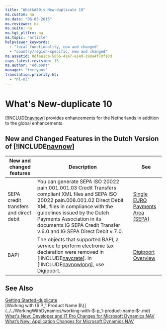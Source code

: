 ```yaml
---
title: "What&#39;s New-duplicate 10"
ms.custom: na
ms.date: "06-05-2016"
ms.reviewer: na
ms.suite: na
ms.tgt_pltfrm: na
ms.topic: "article"
helpviewer_keywords: 
  - "local functionality, new and changed"
  - "country/region-specific, new and changed"
ms.assetid: 0dfaa1ca-5856-41e7-a14d-198a4f70f10d
caps.latest.revision: 15
ms.author: "edupont"
manager: "terryaus"
translation.priority.ht: 
  - "nl-nl"
---
```

# What&#39;s New-duplicate 10
[!INCLUDE[navnow](../../ApplicationDesign/includes/navnow_md.md)] provides enhancements for the Netherlands in addition to the global enhancements.  
  
## New and Changed Features in the Dutch Version of [!INCLUDE[navnow](../../ApplicationDesign/includes/navnow_md.md)]  
  
|New and changed features|Description|See|  
|------------------------------|-----------------|---------|  
|SEPA credit transfers and direct debit|You can generate SEPA ISO 20022 pain.001.001.03 Credit Transfers compliant XML files and SEPA ISO 20022 pain.008.001.02 Direct Debit XML files in compliance with the guidelines issued by the Dutch Payments Association in its documents IG SEPA Credit Transfer v.6.0 and IG SEPA Direct Debit v.7.0.|[Single EURO Payments Area \(SEPA\)](../../LocalFunctionalityForMicrosoftDynamicsNav2016/Netherlands/single-euro-payments-area-sepa-.md)|  
|BAPI|The objects that supported BAPI, a service to perform electronic tax declaration were removed in [!INCLUDE[navcrete](../../Finance/includes/navcrete_md.md)]. In [!INCLUDE[navnowlong](../../ApplicationDesign/includes/navnowlong_md.md)], use Digipoort.|[Digipoort Overview](../../LocalFunctionalityForMicrosoftDynamicsNav2016/Netherlands/digipoort-overview.md)|  
  
## See Also  
 [Getting Started\-duplicate](../../GettingStarted/getting-started-duplicate.md)   
 [Working with \($ P\_1 Product Name $\)](../../WorkingWithDynamics/working-with-$-p_1-product-name-$-.md)   
 [What's New: Developer and IT Pro Changes for Microsoft Dynamics NAV](../Topic/What's%20New:%20Developer%20and%20IT%20Pro%20Changes%20for%20Microsoft%20Dynamics%20NAV.md)   
 [What’s New: Application Changes for Microsoft Dynamics NAV](../../GettingStarted/what’s-new-application-changes-for-microsoft-dynamics-nav.md)